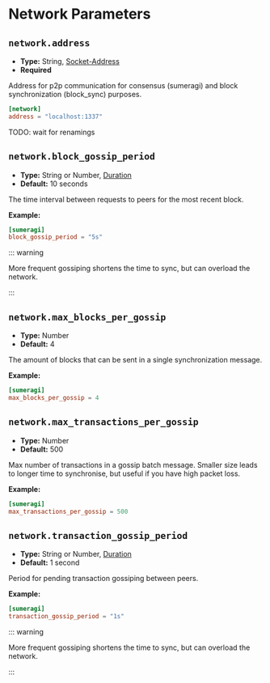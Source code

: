 # Network Parameters

## `network.address`

- **Type:** String, [Socket-Address](glossary#type-socket-address)
- **Required**

Address for p2p communication for consensus (sumeragi) and block synchronization (block_sync) purposes.

```toml
[network]
address = "localhost:1337"
```

TODO: wait for renamings

## `network.block_gossip_period`

- **Type:** String or Number, [Duration](glossary#type-duration)
- **Default:** 10 seconds

The time interval between requests to peers for the most recent block.

**Example:**

```toml
[sumeragi]
block_gossip_period = "5s"
```

::: warning

More frequent gossiping shortens the time to sync, but can overload the
network.

:::

## `network.max_blocks_per_gossip`

- **Type:** Number
- **Default:** $4$

The amount of blocks that can be sent in a single synchronization message.

**Example:**

```toml
[sumeragi]
max_blocks_per_gossip = 4
```

## `network.max_transactions_per_gossip`

- **Type:** Number
- **Default:** $500$

Max number of transactions in a gossip batch message. Smaller size leads to
longer time to synchronise, but useful if you have high packet loss.

**Example:**

```toml
[sumeragi]
max_transactions_per_gossip = 500
```

## `network.transaction_gossip_period`

- **Type:** String or Number, [Duration](glossary#type-duration)
- **Default:** 1 second

Period for pending transaction gossiping between peers.

**Example:**

```toml
[sumeragi]
transaction_gossip_period = "1s"
```

::: warning

More frequent gossiping shortens the time to sync, but can overload the
network.

:::